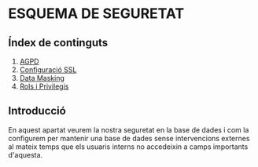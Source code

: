 # ESQUEMA DE SEGURETAT

## Índex de continguts

1. [AGPD](AGPD/README.md)
2. [Configuració SSL](<CONFIGURACIO SSL/README.md>)
3. [Data Masking](DATA_MASKING/README.md)
4. [Rols i Privilegis](<ROLS I PRIVILEGIS/README.md>)

## Introducció

En aquest apartat veurem la nostra seguretat en la base de dades i com la configurem per mantenir una base de dades sense intervencions externes al mateix temps que els usuaris interns no accedeixin a camps importants d'aquesta.
